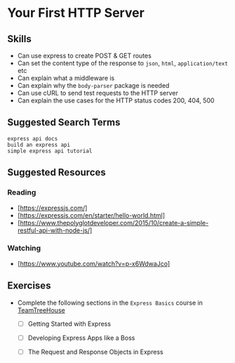 # Your First HTTP Server

## Skills

- Can use express to create POST & GET routes
- Can set the content type of the response to `json`, `html`, `application/text` etc
- Can explain what a middleware is
- Can explain why the `body-parser` package is needed
- Can use cURL to send test requests to the HTTP server
- Can explain the use cases for the HTTP status codes 200, 404, 500


## Suggested Search Terms

```
express api docs
build an express api
simple express api tutorial
```


## Suggested Resources

### Reading

- [https://expressjs.com/]
- [https://expressjs.com/en/starter/hello-world.html]
- [https://www.thepolyglotdeveloper.com/2015/10/create-a-simple-restful-api-with-node-js/]

### Watching

- [https://www.youtube.com/watch?v=p-x6WdwaJco]


## Exercises

- Complete the following sections in the `Express Basics` course in [TeamTreeHouse](https://teamtreehouse.com/library/express-basics)
  - [ ] Getting Started with Express
  - [ ] Developing Express Apps like a Boss
  - [ ] The Request and Response Objects in Express


